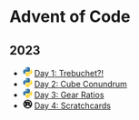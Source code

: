 # Advent of Code

## 2023

- <img src="lang-python.svg" width="16" /> [Day 1: Trebuchet?!](01)
- <img src="lang-python.svg" width="16" /> [Day 2: Cube Conundrum](02)
- <img src="lang-python.svg" width="16" /> [Day 3: Gear Ratios](03)
- <img src="lang-rust.svg" width="16" /> [Day 4: Scratchcards](04)
